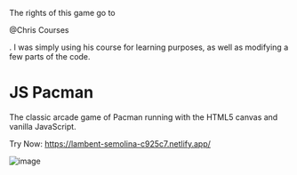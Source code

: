 The rights of this game go to <p href="https://chriscourses.com/">@Chris Courses</p>. I was simply using his course for learning purposes, as well as modifying a few parts of the code.

# JS Pacman
The classic arcade game of Pacman running with the HTML5 canvas and vanilla JavaScript.

Try Now: https://lambent-semolina-c925c7.netlify.app/

![image](https://user-images.githubusercontent.com/107896951/176497696-1ec4c85c-ad2d-4612-be70-424803352bec.png)
